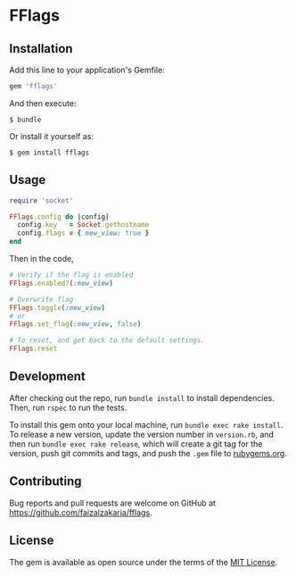 # FFlags

## Installation

Add this line to your application's Gemfile:

```ruby
gem 'fflags'
```

And then execute:

    $ bundle

Or install it yourself as:

    $ gem install fflags

## Usage

```ruby
require 'socket'

FFlags.config do |config|
  config.key   = Socket.gethostname
  config.flags = { new_view: true }
end
```

Then in the code,

```ruby
# Verify if the flag is enabled
FFlags.enabled?(:new_view)

# Overwrite flag
FFlags.toggle(:new_view)
# or
FFlags.set_flag(:new_view, false)

# To reset, and get back to the default settings.
FFlags.reset
```

## Development

After checking out the repo, run `bundle install` to install dependencies. Then, run `rspec` to run the tests.

To install this gem onto your local machine, run `bundle exec rake install`. To release a new version, update the version number in `version.rb`, and then run `bundle exec rake release`, which will create a git tag for the version, push git commits and tags, and push the `.gem` file to [rubygems.org](https://rubygems.org).

## Contributing

Bug reports and pull requests are welcome on GitHub at https://github.com/faizalzakaria/fflags.

## License

The gem is available as open source under the terms of the [MIT License](https://opensource.org/licenses/MIT).
